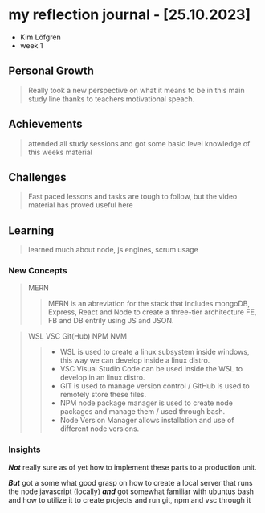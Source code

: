 # my reflection journal - [25.10.2023]

- Kim Löfgren
- week 1

## Personal Growth

> Really took a new perspective on what it means to be in this main study line thanks to teachers motivational speach.

## Achievements

> attended all study sessions and got some basic level knowledge of this weeks material

## Challenges

> Fast paced lessons and tasks are tough to follow, but the video material has proved useful here

## Learning

> learned much about node, js engines, scrum usage

### New Concepts

> MERN
>
> > MERN is an abreviation for the stack that includes mongoDB, Express, React and Node
> > to create a three-tier architecture FE, FB and DB entrily using JS and JSON.

> WSL VSC Git(Hub) NPM NVM
>
> > - WSL is used to create a linux subsystem inside windows, this way we can develop inside a linux distro.
> > - VSC Visual Studio Code can be used inside the WSL to develop in an linux distro.
> > - GIT is used to manage version control / GitHub is used to remotely store these files.
> > - NPM node package manager is used to create node packages and manage them / used through bash.
> > - Node Version Manager allows installation and use of different node versions.

### Insights

**_Not_** really sure as of yet how to implement these parts to a production unit.

**_But_** got a some what good grasp on how to create a local server that runs the node javascript (locally)
**_and_** got somewhat familiar with ubuntus bash and how to utilize it to create projects and run git, npm and vsc through it
